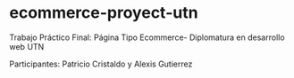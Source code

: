 # ecommerce-proyect-utn
 Trabajo Práctico Final: Página Tipo Ecommerce- Diplomatura en desarrollo web UTN
 
Participantes: Patricio Cristaldo y Alexis Gutierrez
